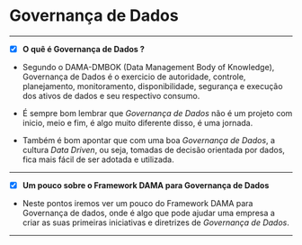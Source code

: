# Governança de Dados

---

- [x] **O quê é Governança de Dados ?**

- Segundo o DAMA-DMBOK (Data Management Body of Knowledge), Governança de Dados é o exercicio de autoridade, controle, planejamento, monitoramento, disponibilidade, segurança e execução dos ativos de dados e seu respectivo consumo.

- É sempre bom lembrar que _Governança de Dados_ não é um projeto com inicio, meio e fim, é algo muito diferente disso, é uma jornada.

- Também é bom apontar que com uma boa _Governança de Dados_, a cultura _Data Driven_, ou seja, tomadas de decisão orientada por dados, fica mais fácil de ser adotada e utilizada.

---

- [x] **Um pouco sobre o Framework DAMA para Governança de Dados**

- Neste pontos iremos ver um pouco do Framework DAMA para Governança de dados, onde é algo que pode ajudar uma empresa a criar as suas primeiras iniciativas e diretrizes de _Governança de Dados_.



---
